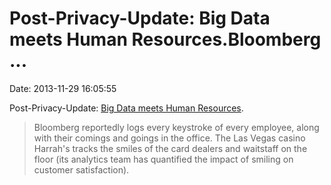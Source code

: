 Post-Privacy-Update: Big Data meets Human Resources.Bloomberg \...
==================================================================

Date: 2013-11-29 16:05:55

Post-Privacy-Update: [Big Data meets Human
Resources](http://www.theatlantic.com/magazine/archive/2013/12/theyre-watching-you-at-work/354681/).

> Bloomberg reportedly logs every keystroke of every employee, along
> with their comings and goings in the office. The Las Vegas casino
> Harrah's tracks the smiles of the card dealers and waitstaff on the
> floor (its analytics team has quantified the impact of smiling on
> customer satisfaction).
